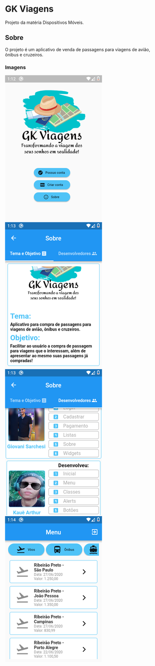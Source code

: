 # GK Viagens

Projeto da matéria Dispositivos Móveis.

## Sobre
O projeto é um aplicativo de venda de passagens para viagens de avião, ônibus e cruzeiros.

### Imagens
![Tela Inicial](https://github.com/giovani-sarchesi/projetoDispMoveis/blob/master/projeto_aeroporto/telaInicial.png) 
![Sobre - Tema/Objetivo](https://github.com/giovani-sarchesi/projetoDispMoveis/blob/master/projeto_aeroporto/sobreTemaObjetivo.png)
![Sobre - Desenvolvedores](https://github.com/giovani-sarchesi/projetoDispMoveis/blob/master/projeto_aeroporto/sobreDesenvolvedores.png)
![Menu](https://github.com/giovani-sarchesi/projetoDispMoveis/blob/master/projeto_aeroporto/menu.png)
